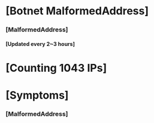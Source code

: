 # [Botnet MalformedAddress]
### [MalformedAddress]
#### [Updated every 2~3 hours]

# [Counting 1043 IPs]

# [Symptoms] 
###   [MalformedAddress]
